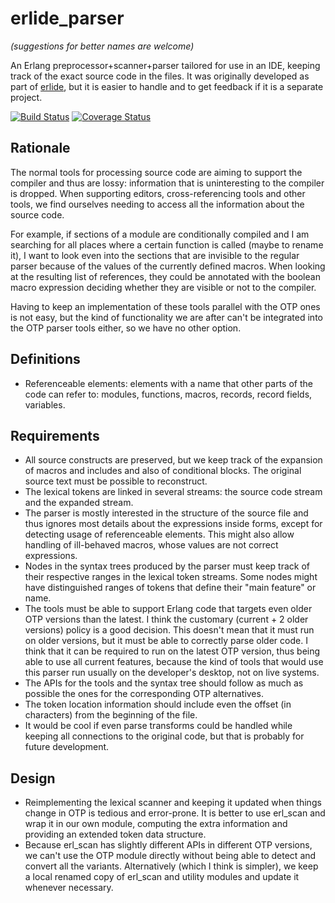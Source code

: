 # erlide_parser 

_(suggestions for better names are welcome)_

An Erlang preprocessor+scanner+parser tailored for use in an IDE, keeping track of the exact source code in the files. It was originally developed as part of [erlide](https://github.com/erlide/erlide), but it is easier to handle and to get feedback if it is a separate project.

[![Build Status](https://travis-ci.org/erlide/erlide_parser.svg?branch=master)](https://travis-ci.org/erlide/erlide_parser) [![Coverage Status](https://coveralls.io/repos/erlide/erlide_parser/badge.svg?branch=master&service=github)](https://coveralls.io/github/erlide/erlide_parser?branch=master)

## Rationale

The normal tools for processing source code are aiming to support the compiler and thus are lossy: information that is uninteresting to the compiler is dropped. When supporting editors, cross-referencing tools and other tools, we find ourselves needing to access all the information about the source code.

For example, if sections of a module are conditionally compiled and I am searching for all places where a certain function is called (maybe to rename it), I want to look even into the sections that are invisible to the regular parser because of the values of the currently defined macros. When looking at the resulting list of references, they could be annotated with the boolean macro expression deciding whether they are visible or not to the compiler.

Having to keep an implementation of these tools parallel with the OTP ones is not easy, but the kind of functionality we are after can't be integrated into the OTP parser tools either, so we have no other option. 

## Definitions

* Referenceable elements: elements with a name that other parts of the code can refer to: modules, functions, macros, records, record fields, variables. 

## Requirements

* All source constructs are preserved, but we keep track of the expansion of macros and includes and also of conditional blocks. The original source text must be possible to reconstruct.
* The lexical tokens are linked in several streams: the source code stream and the expanded stream.
* The parser is mostly interested in the structure of the source file and thus ignores most details about the expressions inside forms, except for detecting usage of referenceable elements. This might also allow handling of ill-behaved macros, whose values are not correct expressions.
* Nodes in the syntax trees produced by the parser must keep track of their respective ranges in the lexical token streams. Some nodes might have distinguished ranges of tokens that define their "main feature" or name.
* The tools must be able to support Erlang code that targets even older OTP versions than the latest. I think the customary (current + 2 older versions) policy is a good decision. This doesn't mean that it must run on older versions, but it must be able to correctly parse older code. I think that it can be required to run on the latest OTP version, thus being able to use all current features, because the kind of tools that would use this parser run usually on the developer's desktop, not on live systems. 
* The APIs for the tools and the syntax tree should follow as much as possible the ones for the corresponding OTP alternatives.
* The token location information should include even the offset (in characters) from the beginning of the file. 
* It would be cool if even parse transforms could be handled while keeping all connections to the original code, but that is probably for future development. 

## Design

* Reimplementing the lexical scanner and keeping it updated when things change in OTP is tedious and error-prone. It is better to use erl_scan and wrap it in our own module, computing the extra information and providing an extended token data structure.
* Because erl_scan has slightly different APIs in different OTP versions, we can't use the OTP module directly without being able to detect and convert all the variants. Alternatively (which I think is simpler), we keep a local renamed copy of erl_scan and utility modules and update it whenever necessary.

 
 
 


